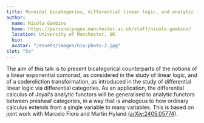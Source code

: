 ```yaml
---
title: Monoidal bicategories, differential linear logic, and analytic functors 
author: 
  name: Nicola Gambino
  home: https://personalpages.manchester.ac.uk/staff/nicola.gambino/
  location: University of Manchester, UK 
  bio: 
  avatar: "/assets/images/bio-photo-2.jpg"
slot: "5a"
---
```


The aim of this talk is to present bicategorical counterparts of the notions of a linear exponential comonad, as considered in the study of linear logic, and of a codereliction transformation, as introduced in the study of differential linear logic via differential categories. As an application, the differential calculus of Joyal's analytic functors will be generalised to analytic functors between presheaf categories, in a way that is analogous to how ordinary calculus extends from a single variable to many variables. This is based on joint work with Marcelo Fiore and Martin Hyland ([arXiv:2405.05774](https://arxiv.org/abs/2405.05774)).


